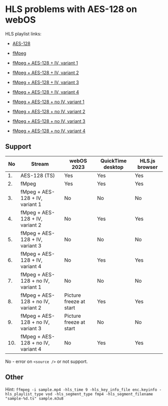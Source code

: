 # HLS problems with AES-128 on webOS

HLS playlist links:
- [AES-128](https://hcodes.github.io/hls-aes128-example/264-aes/sample.m3u8)

- [fMpeg](https://hcodes.github.io/hls-aes128-example/264-fmpeg/sample.m3u8)

- [fMpeg + AES-128 + IV, variant 1](https://hcodes.github.io/hls-aes128-example/264-fmpeg-aes/sample-aes-1.m3u8)

- [fMpeg + AES-128 + IV, variant 2](https://hcodes.github.io/hls-aes128-example/264-fmpeg-aes/sample-aes-2.m3u8)

- [fMpeg + AES-128 + IV, variant 3](https://hcodes.github.io/hls-aes128-example/264-fmpeg-aes/sample-aes-3.m3u8)

- [fMpeg + AES-128 + IV, variant 4](https://hcodes.github.io/hls-aes128-example/264-fmpeg-aes/sample-aes-4.m3u8)

- [fMpeg + AES-128 + no IV, variant 1](https://hcodes.github.io/hls-aes128-example/264-fmpeg-aes/sample-aes-no-iv-1.m3u8)

- [fMpeg + AES-128 + no IV, variant 2](https://hcodes.github.io/hls-aes128-example/264-fmpeg-aes/sample-aes-no-iv-2.m3u8)

- [fMpeg + AES-128 + no IV, variant 3](https://hcodes.github.io/hls-aes128-example/264-fmpeg-aes/sample-aes-no-iv-3.m3u8)

- [fMpeg + AES-128 + no IV, variant 4](https://hcodes.github.io/hls-aes128-example/264-fmpeg-aes/sample-aes-no-iv-4.m3u8)


## Support

| No | Stream |  webOS 2023 | QuickTime desktop | HLS.js browser |
| --- | ------- | --------- | --------------- | ---------------- |
| 1.  | AES-128 (TS) | Yes  | Yes             | Yes              |
| 2.  | fMpeg   | Yes       | Yes             | Yes              |
| 3.  | fMpeg + AES-128 + IV, variant 1 | No    | No | No   |
| 4.  | fMpeg + AES-128 + IV, variant 2 | No    | Yes | Yes |
| 5.  | fMpeg + AES-128 + IV, variant 3 | No    | No | No   |
| 6.  | fMpeg + AES-128 + IV, variant 4 | No    | Yes | Yes |
| 7.  | fMpeg + AES-128 + no IV, variant 1 | No    | No | No |
| 8.  | fMpeg + AES-128 + no IV, variant 2 | Picture freeze at start | Yes | Yes |
| 9.  | fMpeg + AES-128 + no IV, variant 3 | Picture freeze at start | No | No |
| 10. | fMpeg + AES-128 + no IV, variant 4 | No | Yes | Yes |

No - error on `<source />` or not support.

## Other

Hint:
`ffmpeg -i sample.mp4 -hls_time 9 -hls_key_info_file enc.keyinfo -hls_playlist_type vod -hls_segment_type fmp4 -hls_segment_filename "sample-%d.ts" sample.m3u8`
